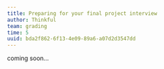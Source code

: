```yaml
---
title: Preparing for your final project interview
author: Thinkful
team: grading
time: 5
uuid: bda2f862-6f13-4e09-89a6-a07d2d3547dd
---
```


coming soon...
